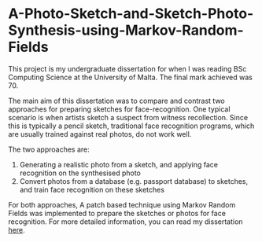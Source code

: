 # A-Photo-Sketch-and-Sketch-Photo-Synthesis-using-Markov-Random-Fields
This project is my undergraduate dissertation for when I was reading BSc Computing Science at the University of Malta. The final mark achieved was 70. 

The main aim of this dissertation was to compare and contrast two approaches for preparing sketches for face-recognition. One typical scenario is when artists sketch a suspect from witness recollection. Since this is typically a pencil sketch, traditional face recognition programs, which are usually trained against real photos, do not work well. 

The two approaches are:
1) Generating a realistic photo from a sketch, and applying face recognition on the synthesised photo
2) Convert photos from a database (e.g. passport database) to sketches, and train face recognition on these sketches

For both approaches, A patch based technique using Markov Random Fields was implemented to prepare the sketches or photos for face recognition. For more detailed information, you can read my dissertation [here](https://storage.googleapis.com/my-portfolio-patrick/A%20Photo-Sketch%20and%20Sketch-Photo%20Synthesis%20Using%20Markov%20Random%20Fields.pdf).
